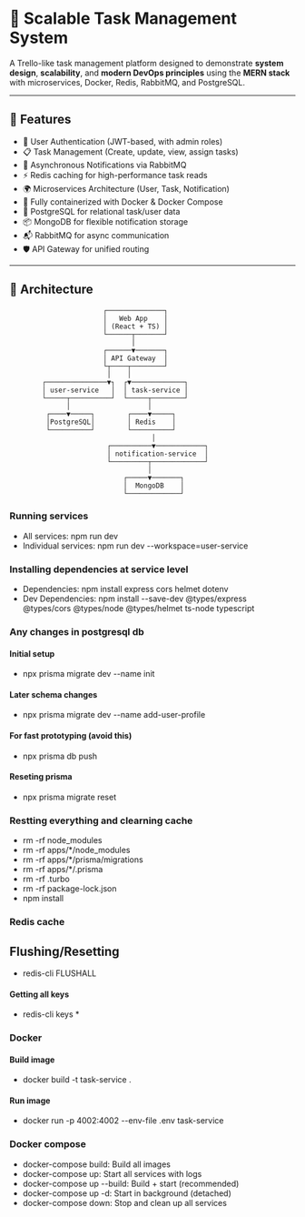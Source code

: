 # 🧠 Scalable Task Management System

A Trello-like task management platform designed to demonstrate **system design**, **scalability**, and **modern DevOps principles** using the **MERN stack** with microservices, Docker, Redis, RabbitMQ, and PostgreSQL.

---

## 🚀 Features

- 🔐 User Authentication (JWT-based, with admin roles)
- 📋 Task Management (Create, update, view, assign tasks)
- 🔔 Asynchronous Notifications via RabbitMQ
- ⚡ Redis caching for high-performance task reads
- 🌍 Microservices Architecture (User, Task, Notification)
- 🐳 Fully containerized with Docker & Docker Compose
- 🧱 PostgreSQL for relational task/user data
- 📦 MongoDB for flexible notification storage
- 📬 RabbitMQ for async communication
- 🛡️ API Gateway for unified routing

---

## 🧱 Architecture

```plaintext
                       ┌──────────────┐
                       │   Web App    │
                       │ (React + TS) │
                       └──────┬───────┘
                              │
                       ┌──────▼───────┐
                       │ API Gateway  │
                       └┬────┬────────┘
                        │    │    
        ┌───────────────▼┐  ┌▼─────────────┐
        │ user-service   │  │ task-service │
        └─────┬──────────┘  └─────┬────────┘
              │                   │
         ┌────▼─────┐        ┌────▼─────┐
         │PostgreSQL│        │ Redis    │
         └──────────┘        └──────────┘
                                   │
                        ┌──────────▼────────────┐
                        │ notification-service  │
                        └─────────┬─────────────┘
                                  │
                            ┌─────▼───────┐
                            │  MongoDB    │
                            └─────────────┘

```

### Running services
- All services: npm run dev
- Individual services: npm run dev --workspace=user-service

### Installing dependencies at service level
- Dependencies: npm install express cors helmet dotenv
- Dev Dependencies: npm install --save-dev @types/express @types/cors @types/node @types/helmet ts-node typescript

### Any changes in postgresql db
#### Initial setup
- npx prisma migrate dev --name init

#### Later schema changes
- npx prisma migrate dev --name add-user-profile

#### For fast prototyping (avoid this)
- npx prisma db push

#### Reseting prisma
- npx prisma migrate reset

### Restting everything and clearning cache
- rm -rf node_modules
- rm -rf apps/*/node_modules
- rm -rf apps/*/prisma/migrations
- rm -rf apps/*/.prisma
- rm -rf .turbo
- rm -rf package-lock.json
- npm install

### Redis cache
## Flushing/Resetting 
- redis-cli FLUSHALL

#### Getting all keys
- redis-cli keys *

### Docker
#### Build image
- docker build -t task-service .   

#### Run image
- docker run -p 4002:4002 --env-file .env task-service

### Docker compose
- docker-compose build: Build all images
- docker-compose up: Start all services with logs
- docker-compose up --build: Build + start (recommended)
- docker-compose up -d: Start in background (detached)
- docker-compose down: Stop and clean up all services